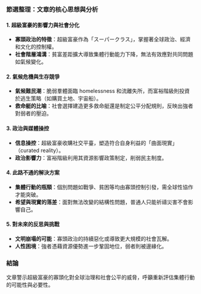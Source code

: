 ### 節選整理：文章的核心思想與分析

#### 1. 超級富豪的影響力與社會分化  
- **寡頭政治的特徵**：超級富豪作為「スーパークラス」，掌握著全球政治、經濟和文化的控制權。  
- **社會階層鴻溝**：貧富差距擴大導致集體行動能力下降，無法有效應對共同問題如氣候變化。

#### 2. 氣候危機與生存競爭  
- **氣候難民潮**：脆弱羣體面臨 homelessness 和流離失所，而富裕階級則投資於逃生策略（如購買土地、宇宙船）。  
- **救命艇的比喻**：社會選擇建造更多救命艇還是制定公平分配規則，反映出強者對弱者的壓迫。

#### 3. 政治與媒體操控  
- **信息操控**：超級富豪收購社交平臺，塑造符合自身利益的「曲面現實」（curated reality）。  
- **政治影響力**：富裕階級利用其資源影響政策制定，削弱民主制度。

#### 4. 此路不通的解決方案  
- **集體行動的瓶頸**：個別問題如戰爭、貧困等均由寡頭控制引發，需全球性協作才能突破。  
- **希望與現實的落差**：面對無法改變的結構性問題，普通人只能祈禱災害不會影響自己。

#### 5. 對未來的反思與挑戰  
- **文明崩塌的可能**：寡頭政治的持續惡化或導致更大規模的社會瓦解。  
- **人性困境**：強者憑藉資源優勢進一步鞏固地位，弱者則被邊緣化。

### 結論  
文章警示超級富豪的寡頭化對全球治理和社會公平的威脅，呼籲重新評估集體行動的可能性與必要性。